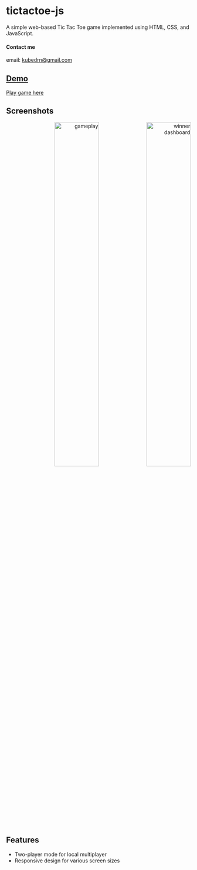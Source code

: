 # tictactoe-js

A simple web-based Tic Tac Toe game implemented using HTML, CSS, and JavaScript.

#### Contact me

email: [kubedrn@gmail.com](mailto:kubedrn@gmail.com)<br>
<a href="https://www.linkedin.com/in/ubed9">
  <!-- <img align="left" alt="Ubed's LinkedIN" width="22px" src="https://upload.wikimedia.org/wikipedia/commons/8/81/LinkedIn_icon.svg" /><br> -->

## Demo

Play game [here](https://mini-projects-js-git-main-ubednamas-projects.vercel.app/)

## Screenshots

<p align="right" width="100%">
  <img src="https://github.com/ubednama/mini-projects-js/assets/61332446/f654a0d8-37dd-474a-b871-076727d92cba" alt="gameplay" width="49%" align="center"  />
  <img src="https://github.com/ubednama/mini-projects-js/assets/61332446/9c6913ec-14bf-404b-aaa7-1f91d17378ba" alt="winner dashboard" width="49%" align="center"  />
</p>

## Features

- Two-player mode for local multiplayer
- Responsive design for various screen sizes
